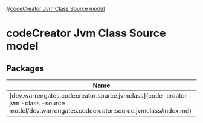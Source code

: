 //[codeCreator Jvm Class Source model](index.md)

# codeCreator Jvm Class Source model

## Packages

| Name |
|---|
| [dev.warrengates.codecreator.source.jvmclass](code-creator -jvm -class -source model/dev.warrengates.codecreator.source.jvmclass/index.md) |

